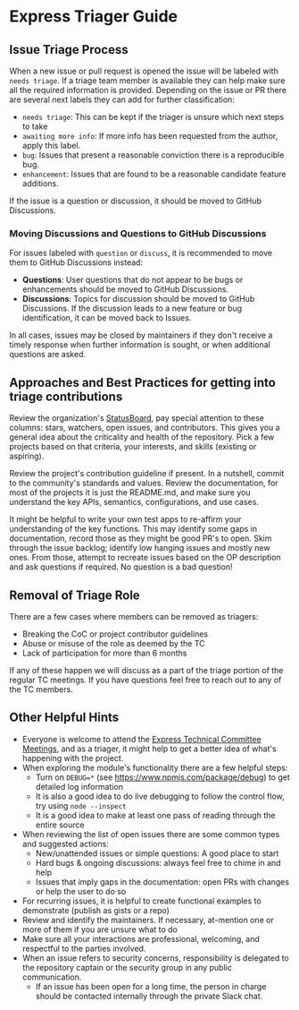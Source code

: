 # Express Triager Guide

## Issue Triage Process

When a new issue or pull request is opened the issue will be labeled with `needs triage`.
If a triage team member is available they can help make sure all the required information
is provided. Depending on the issue or PR there are several next labels they can add for further
classification:

* `needs triage`: This can be kept if the triager is unsure which next steps to take
* `awaiting more info`: If more info has been requested from the author, apply this label.
* `bug`: Issues that present a reasonable conviction there is a reproducible bug.
* `enhancement`: Issues that are found to be a reasonable candidate feature additions.

If the issue is a question or discussion, it should be moved to GitHub Discussions.

### Moving Discussions and Questions to GitHub Discussions

For issues labeled with `question` or `discuss`, it is recommended to move them to GitHub Discussions instead:

* **Questions**: User questions that do not appear to be bugs or enhancements should be moved to GitHub Discussions.
* **Discussions**: Topics for discussion should be moved to GitHub Discussions. If the discussion leads to a new feature or bug identification, it can be moved back to Issues.

In all cases, issues may be closed by maintainers if they don't receive a timely response when
further information is sought, or when additional questions are asked.

## Approaches and Best Practices for getting into triage contributions

Review the organization's [StatusBoard](https://expressjs.github.io/statusboard/),
pay special attention to these columns: stars, watchers, open issues, and contributors.
This gives you a general idea about the criticality and health of the repository.
Pick a few projects based on that criteria, your interests, and skills (existing or aspiring).

Review the project's contribution guideline if present. In a nutshell,
commit to the community's standards and values. Review the
documentation, for most of the projects it is just the README.md, and
make sure you understand the key APIs, semantics, configurations, and use cases.

It might be helpful to write your own test apps to re-affirm your
understanding of the key functions. This may identify some gaps in
documentation, record those as they might be good PR's to open.
Skim through the issue backlog; identify low hanging issues and mostly new ones.
From those, attempt to recreate issues based on the OP description and
ask questions if required. No question is a bad question!

## Removal of Triage Role

There are a few cases where members can be removed as triagers:

* Breaking the CoC or project contributor guidelines
* Abuse or misuse of the role as deemed by the TC
* Lack of participation for more than 6 months

If any of these happen we will discuss as a part of the triage portion of the regular TC meetings.
If you have questions feel free to reach out to any of the TC members.

## Other Helpful Hints

* Everyone is welcome to attend the [Express Technical Committee Meetings](https://github.com/expressjs/discussions#expressjs-tc-meetings), and as a triager, it might help to get a better idea of what's happening with the project.
* When exploring the module's functionality there are a few helpful steps:
  * Turn on `DEBUG=*` (see <https://www.npmjs.com/package/debug>) to get detailed log information
  * It is also a good idea to do live debugging to follow the control flow, try using `node --inspect`
  * It is a good idea to make at least one pass of reading through the entire source
* When reviewing the list of open issues there are some common types and suggested actions:
  * New/unattended issues or simple questions: A good place to start
  * Hard bugs & ongoing discussions: always feel free to chime in and help
  * Issues that imply gaps in the documentation: open PRs with changes or help the user to do so
* For recurring issues, it is helpful to create functional examples to demonstrate (publish as gists or a repo)
* Review and identify the maintainers. If necessary, at-mention one or more of them if you are unsure what to do
* Make sure all your interactions are professional, welcoming, and respectful to the parties involved.
* When an issue refers to security concerns, responsibility is delegated to the repository captain or the security group in any public communication.
  * If an issue has been open for a long time, the person in charge should be contacted internally through the private Slack chat.
